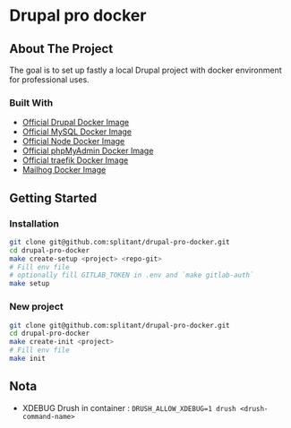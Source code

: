 # Drupal pro docker

## About The Project

The goal is to set up fastly a local Drupal project with docker environment for professional uses.

### Built With

* [Official Drupal Docker Image](https://hub.docker.com/_/drupal)
* [Official MySQL Docker Image](https://hub.docker.com/_/mysql)
* [Official Node Docker Image](https://hub.docker.com/_/node)
* [Official phpMyAdmin Docker Image](https://hub.docker.com/_/phpmyadmin)
* [Official traefik Docker Image](https://hub.docker.com/_/traefik)
* [Mailhog Docker Image](https://hub.docker.com/r/mailhog/mailhog)

## Getting Started

### Installation

   ```sh
   git clone git@github.com:splitant/drupal-pro-docker.git
   cd drupal-pro-docker
   make create-setup <project> <repo-git>
   # Fill env file
   # optionally fill GITLAB_TOKEN in .env and `make gitlab-auth`
   make setup
   ```

### New project

   ```sh
   git clone git@github.com:splitant/drupal-pro-docker.git
   cd drupal-pro-docker
   make create-init <project>
   # Fill env file
   make init
   ```

## Nota

* XDEBUG Drush in container : `DRUSH_ALLOW_XDEBUG=1 drush <drush-command-name>`
